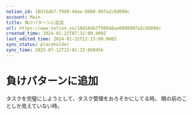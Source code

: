 ```yaml
---
notion_id: 18d16db7-f989-48ae-8000-007a2c8d090c
account: Main
title: 負けパターンに追加
url: https://www.notion.so/18d16db7f98948ae8000007a2c8d090c
created_time: 2024-01-22T07:32:00.000Z
last_edited_time: 2024-01-22T12:15:00.000Z
sync_status: placeholder
sync_time: 2025-07-12T15:01:15.050456
---
```

# 負けパターンに追加


タスクを完璧にしようとして、タスク管理をおろそかにしてる時。
眼の前のことしか見えていない時。